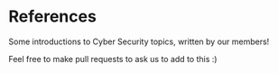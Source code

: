 # References

Some introductions to Cyber Security topics, written by our members!


Feel free to make pull requests to ask us to add to this :)
